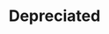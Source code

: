 ---
ee_id_show: '237'
title: Depreciated
url: depreciated
live_url:
year: '2009'
venue: NiMK
state_country: Amsterdam
type:
dates:
wwwnews:
credits:
pitch: 'Small all moving image survey show. '
ps:
download:
layout: shows
---